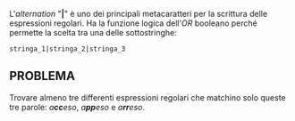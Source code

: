 L'_alternation_ "**|**" è uno dei principali metacaratteri per la scrittura delle espressioni regolari.
Ha la funzione logica dell'_OR_ booleano perché permette la scelta tra una delle sottostringhe:
```
stringa_1|stringa_2|stringa_3

```

## PROBLEMA

Trovare almeno tre differenti espressioni regolari che matchino solo queste tre parole:
_a**cc**eso_, _a**pp**eso_ e _a**rr**eso_.